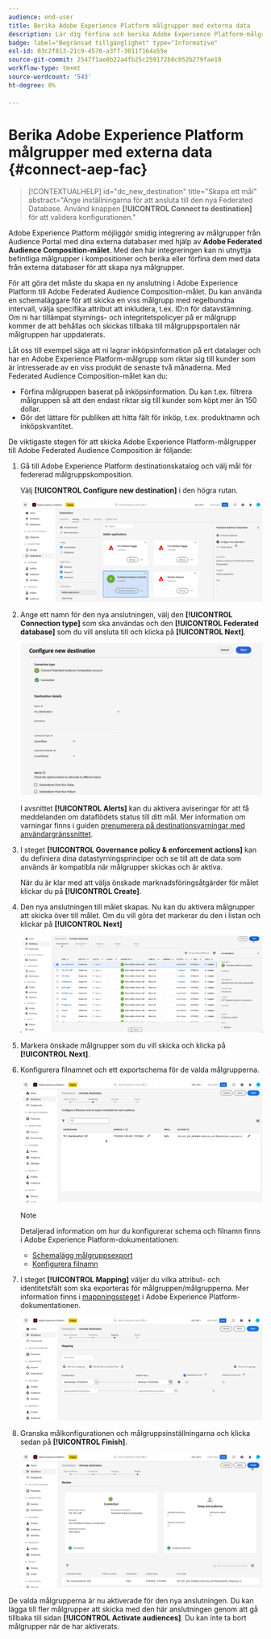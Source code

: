 ```yaml
---
audience: end-user
title: Berika Adobe Experience Platform målgrupper med externa data
description: Lär dig förfina och berika Adobe Experience Platform-målgrupper med data från era externa databaser med Federated målgrupps sammanställningsmål.
badge: label="Begränsad tillgänglighet" type="Informative"
exl-id: 03c2f813-21c9-4570-a3ff-3011f164a55e
source-git-commit: 2547f1ae8b22a4fb25c259172b8c052b279fae10
workflow-type: tm+mt
source-wordcount: '543'
ht-degree: 0%

---
```


# Berika Adobe Experience Platform målgrupper med externa data {#connect-aep-fac}

>[!CONTEXTUALHELP]
>id="dc_new_destination"
>title="Skapa ett mål"
>abstract="Ange inställningarna för att ansluta till den nya Federated Database. Använd knappen **[!UICONTROL Connect to destination]** för att validera konfigurationen."

Adobe Experience Platform möjliggör smidig integrering av målgrupper från Audience Portal med dina externa databaser med hjälp av **Adobe Federated Audience Composition-målet**. Med den här integreringen kan ni utnyttja befintliga målgrupper i kompositioner och berika eller förfina dem med data från externa databaser för att skapa nya målgrupper.

För att göra det måste du skapa en ny anslutning i Adobe Experience Platform till Adobe Federated Audience Composition-målet. Du kan använda en schemaläggare för att skicka en viss målgrupp med regelbundna intervall, välja specifika attribut att inkludera, t.ex. ID:n för datavstämning. Om ni har tillämpat styrnings- och integritetspolicyer på er målgrupp kommer de att behållas och skickas tillbaka till målgruppsportalen när målgruppen har uppdaterats.

Låt oss till exempel säga att ni lagrar inköpsinformation på ert datalager och har en Adobe Experience Platform-målgrupp som riktar sig till kunder som är intresserade av en viss produkt de senaste två månaderna. Med Federated Audience Composition-målet kan du:

* Förfina målgruppen baserat på inköpsinformation. Du kan t.ex. filtrera målgruppen så att den endast riktar sig till kunder som köpt mer än 150 dollar.
* Gör det lättare för publiken att hitta fält för inköp, t.ex. produktnamn och inköpskvantitet.

De viktigaste stegen för att skicka Adobe Experience Platform-målgrupper till Adobe Federated Audience Composition är följande:

1. Gå till Adobe Experience Platform destinationskatalog och välj mål för federerad målgruppskomposition.

   Välj **[!UICONTROL Configure new destination]** i den högra rutan.

   ![](assets/destination-new.png)

1. Ange ett namn för den nya anslutningen, välj den **[!UICONTROL Connection type]** som ska användas och den **[!UICONTROL Federated database]** som du vill ansluta till och klicka på **[!UICONTROL Next]**.

   ![](assets/destination-configure.png)

   I avsnittet **[!UICONTROL Alerts]** kan du aktivera aviseringar för att få meddelanden om dataflödets status till ditt mål. Mer information om varningar finns i guiden [prenumerera på destinationsvarningar med användargränssnittet](https://experienceleague.adobe.com/en/docs/experience-platform/destinations/ui/alerts).

1. I steget **[!UICONTROL Governance policy & enforcement actions]** kan du definiera dina datastyrningsprinciper och se till att de data som används är kompatibla när målgrupper skickas och är aktiva.

   När du är klar med att välja önskade marknadsföringsåtgärder för målet klickar du på **[!UICONTROL Create]**.

1. Den nya anslutningen till målet skapas. Nu kan du aktivera målgrupper att skicka över till målet. Om du vill göra det markerar du den i listan och klickar på **[!UICONTROL Next]**

   ![](assets/destination-activate.png)

1. Markera önskade målgrupper som du vill skicka och klicka på **[!UICONTROL Next]**.

1. Konfigurera filnamnet och ett exportschema för de valda målgrupperna.

   ![](assets/destination-schedule.png)

   >[!NOTE]
   >
   >Detaljerad information om hur du konfigurerar schema och filnamn finns i Adobe Experience Platform-dokumentationen:
   >* [Schemalägg målgruppsexport](https://experienceleague.adobe.com/en/docs/experience-platform/destinations/ui/activate/activate-batch-profile-destinations#scheduling)
   >* [Konfigurera filnamn](https://experienceleague.adobe.com/en/docs/experience-platform/destinations/ui/activate/activate-batch-profile-destinations#configure-file-names)

1. I steget **[!UICONTROL Mapping]** väljer du vilka attribut- och identitetsfält som ska exporteras för målgruppen/målgrupperna. Mer information finns i [mappningssteget](https://experienceleague.adobe.com/en/docs/experience-platform/destinations/ui/activate/activate-batch-profile-destinations#mapping) i Adobe Experience Platform-dokumentationen.

   ![](assets/destination-attributes.png)

1. Granska målkonfigurationen och målgruppsinställningarna och klicka sedan på **[!UICONTROL Finish]**.

   ![](assets/destination-review.png)

De valda målgrupperna är nu aktiverade för den nya anslutningen. Du kan lägga till fler målgrupper att skicka med den här anslutningen genom att gå tillbaka till sidan **[!UICONTROL Activate audiences]**. Du kan inte ta bort målgrupper när de har aktiverats.
